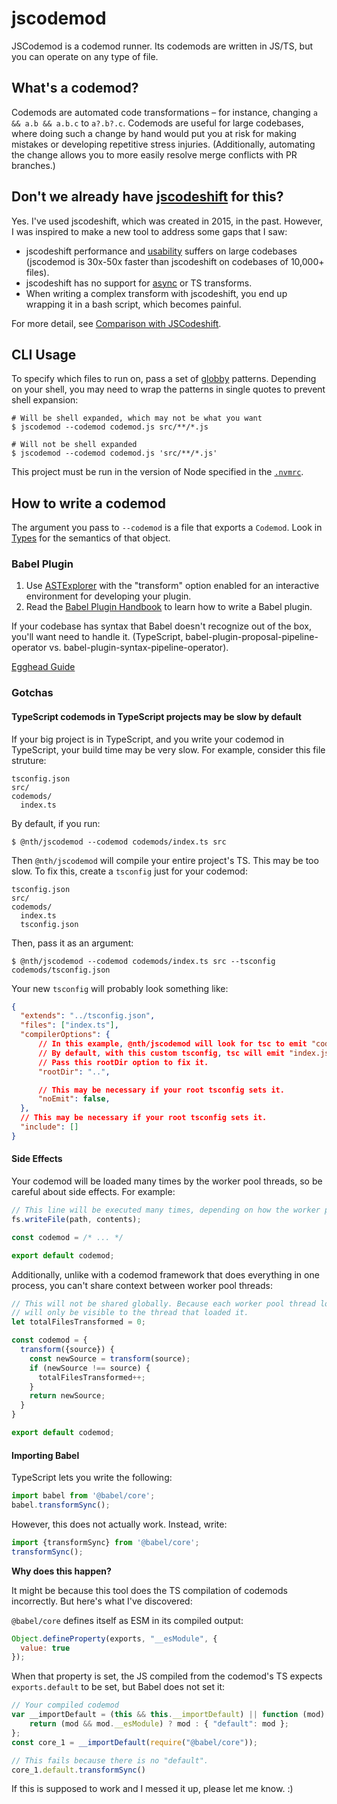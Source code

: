 # jscodemod
JSCodemod is a codemod runner. Its codemods are written in JS/TS, but you can operate on any type of file.

## What's a codemod?
Codemods are automated code transformations – for instance, changing `a && a.b && a.b.c` to `a?.b?.c`. Codemods are useful for large codebases, where doing such a change by hand would put you at risk for making mistakes or developing repetitive stress injuries. (Additionally, automating the change allows you to more easily resolve merge conflicts with PR branches.)

## Don't we already have [jscodeshift](https://github.com/facebook/jscodeshift) for this?
Yes. I've used jscodeshift, which was created in 2015, in the past. However, I was inspired to make a new tool to address some gaps that I saw:

* jscodeshift performance and [usability](https://github.com/facebook/jscodeshift/issues/335) suffers on large codebases (jscodemod is 30x-50x faster than jscodeshift on codebases of 10,000+ files).
* jscodeshift has no support for [async](https://github.com/facebook/jscodeshift/issues/254) or TS transforms.
* When writing a complex transform with jscodeshift, you end up wrapping it in a bash script, which becomes painful.

For more detail, see [Comparison with JSCodeshift](docs/comparison-with-jscodeshift.md).

## CLI Usage
To specify which files to run on, pass a set of [globby](https://www.npmjs.com/package/globby) patterns. Depending on your shell, you may need to wrap the patterns in single quotes to prevent shell expansion:

```
# Will be shell expanded, which may not be what you want
$ jscodemod --codemod codemod.js src/**/*.js

# Will not be shell expanded
$ jscodemod --codemod codemod.js 'src/**/*.js'
```

This project must be run in the version of Node specified in the [`.nvmrc`](.nvmrc).

## How to write a codemod
The argument you pass to `--codemod` is a file that exports a `Codemod`. Look in [Types](src/types.ts) for the semantics of that object.
### Babel Plugin
1. Use [ASTExplorer](https://astexplorer.net/) with the "transform" option enabled for an interactive environment for developing your plugin.
1. Read the [Babel Plugin Handbook](https://github.com/jamiebuilds/babel-handbook/) to learn how to write a Babel plugin.

If your codebase has syntax that Babel doesn't recognize out of the box, you'll want need to handle it. (TypeScript, babel-plugin-proposal-pipeline-operator vs. babel-plugin-syntax-pipeline-operator).

[Egghead Guide](https://egghead.io/blog/codemods-with-babel-plugins)

### Gotchas
#### TypeScript codemods in TypeScript projects may be slow by default
If your big project is in TypeScript, and you write your codemod in TypeScript, your build time may be very slow. For example, consider this file struture:

```
tsconfig.json
src/
codemods/
  index.ts
```

By default, if you run:

```
$ @nth/jscodemod --codemod codemods/index.ts src
```

Then `@nth/jscodemod` will compile your entire project's TS. This may be too slow. To fix this, create a `tsconfig` just for your codemod:

```
tsconfig.json
src/
codemods/
  index.ts
  tsconfig.json
```

Then, pass it as an argument:

```
$ @nth/jscodemod --codemod codemods/index.ts src --tsconfig codemods/tsconfig.json
```

Your new `tsconfig` will probably look something like:

```json
{
  "extends": "../tsconfig.json",
  "files": ["index.ts"],
  "compilerOptions": {
      // In this example, @nth/jscodemod will look for tsc to emit "codemods/index.js", since you passed flag "--codemod codemods/index.ts".
      // By default, with this custom tsconfig, tsc will emit "index.js" instead of "codemods/index.js".
      // Pass this rootDir option to fix it.
      "rootDir": "..",

      // This may be necessary if your root tsconfig sets it.
      "noEmit": false,
  },
  // This may be necessary if your root tsconfig sets it.
  "include": []
}
```

#### Side Effects
Your codemod will be loaded many times by the worker pool threads, so be careful about side effects. For example:

```js
// This line will be executed many times, depending on how the worker pool is managed.
fs.writeFile(path, contents);

const codemod = /* ... */

export default codemod;
```

Additionally, unlike with a codemod framework that does everything in one process, you can't share context between worker pool threads:

```js
// This will not be shared globally. Because each worker pool thread loads the codemod separately, this closure variable
// will only be visible to the thread that loaded it.
let totalFilesTransformed = 0;

const codemod = {
  transform({source}) {
    const newSource = transform(source);
    if (newSource !== source) {
      totalFilesTransformed++;
    }
    return newSource;
  }
}

export default codemod;
```

#### Importing Babel
TypeScript lets you write the following:

```ts
import babel from '@babel/core';
babel.transformSync();
```

However, this does not actually work. Instead, write:

```ts
import {transformSync} from '@babel/core';
transformSync();
```

**Why does this happen?**

It might be because this tool does the TS compilation of codemods incorrectly. But here's what I've discovered:

`@babel/core` defines itself as ESM in its compiled output:

```js
Object.defineProperty(exports, "__esModule", {
  value: true
});
```

When that property is set, the JS compiled from the codemod's TS expects `exports.default` to be set, but Babel does not set it:

```js
// Your compiled codemod
var __importDefault = (this && this.__importDefault) || function (mod) {
    return (mod && mod.__esModule) ? mod : { "default": mod };
};
const core_1 = __importDefault(require("@babel/core"));

// This fails because there is no "default".
core_1.default.transformSync()
```

If this is supposed to work and I messed it up, please let me know. :)

<!-- TODO: maybe this has to do with `esModuleInterop`. -->
